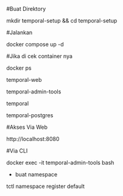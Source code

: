 #Buat Direktory

mkdir temporal-setup && cd temporal-setup


#Jalankan

docker compose up -d


#Jika di cek container nya

docker ps

temporal-web

temporal-admin-tools

temporal

temporal-postgres

#Akses Via Web

http://localhost:8080

#Via CLI

docker exec -it temporal-admin-tools bash

- buat namespace

tctl namespace register default

